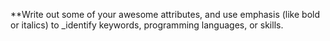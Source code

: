 **Write out some of your awesome attributes, and use emphasis (like bold or italics) to 
_identify keywords, programming languages, or skills. 
